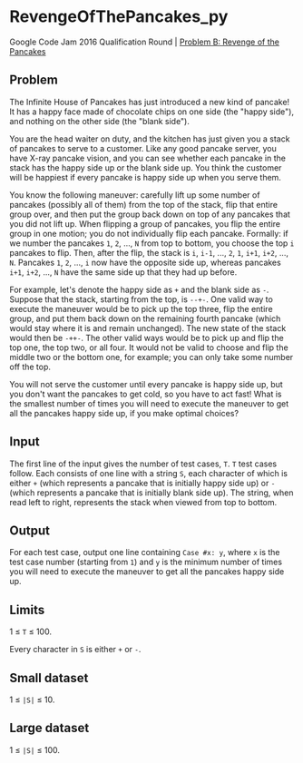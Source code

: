 # RevengeOfThePancakes_py
Google Code Jam 2016 Qualification Round | [Problem B: Revenge of the Pancakes](https://code.google.com/codejam/contest/6254486/dashboard#s=p1&amp;a=1)

## Problem

The Infinite House of Pancakes has just introduced a new kind of pancake! It has a happy face made of chocolate chips on one side (the "happy side"), and nothing on the other side (the "blank side").

You are the head waiter on duty, and the kitchen has just given you a stack of pancakes to serve to a customer. Like any good pancake server, you have X-ray pancake vision, and you can see whether each pancake in the stack has the happy side up or the blank side up. You think the customer will be happiest if every pancake is happy side up when you serve them.

You know the following maneuver: carefully lift up some number of pancakes (possibly all of them) from the top of the stack, flip that entire group over, and then put the group back down on top of any pancakes that you did not lift up. When flipping a group of pancakes, you flip the entire group in one motion; you do not individually flip each pancake. Formally: if we number the pancakes `1`, `2`, ..., `N` from top to bottom, you choose the top `i` pancakes to flip. Then, after the flip, the stack is `i`, `i-1`, ..., `2`, `1`, `i+1`, `i+2`, ..., `N`. Pancakes `1`, `2`, ..., `i` now have the opposite side up, whereas pancakes `i+1`, `i+2`, ..., `N` have the same side up that they had up before.

For example, let's denote the happy side as `+` and the blank side as `-`. Suppose that the stack, starting from the top, is `--+-`. One valid way to execute the maneuver would be to pick up the top three, flip the entire group, and put them back down on the remaining fourth pancake (which would stay where it is and remain unchanged). The new state of the stack would then be `-++-`. The other valid ways would be to pick up and flip the top one, the top two, or all four. It would not be valid to choose and flip the middle two or the bottom one, for example; you can only take some number off the top.

You will not serve the customer until every pancake is happy side up, but you don't want the pancakes to get cold, so you have to act fast! What is the smallest number of times you will need to execute the maneuver to get all the pancakes happy side up, if you make optimal choices?

## Input

The first line of the input gives the number of test cases, `T`. `T` test cases follow. Each consists of one line with a string `S`, each character of which is either `+` (which represents a pancake that is initially happy side up) or `-` (which represents a pancake that is initially blank side up). The string, when read left to right, represents the stack when viewed from top to bottom.

## Output

For each test case, output one line containing `Case #x: y`, where `x` is the test case number (starting from `1`) and `y` is the minimum number of times you will need to execute the maneuver to get all the pancakes happy side up.

## Limits

1 ≤ `T` ≤ 100.

Every character in `S` is either `+` or `-`.

## Small dataset

1 ≤ `|S|` ≤ 10.

## Large dataset

1 ≤ `|S|` ≤ 100.
